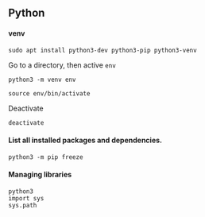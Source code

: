 ## Python

#### venv

```
sudo apt install python3-dev python3-pip python3-venv
```

Go to a directory, then active `env`
```
python3 -m venv env
```
```
source env/bin/activate
```
Deactivate
```
deactivate
```



#### List all installed packages and dependencies. 

```
python3 -m pip freeze
```

#### Managing libraries 

```
python3
import sys
sys.path
```


